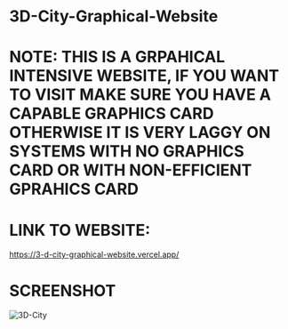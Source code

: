 # 3D-City-Graphical-Website

# NOTE: THIS IS A GRPAHICAL INTENSIVE WEBSITE, IF YOU WANT TO VISIT MAKE SURE YOU HAVE A CAPABLE GRAPHICS CARD OTHERWISE IT IS VERY LAGGY ON SYSTEMS WITH NO GRAPHICS CARD OR WITH NON-EFFICIENT GPRAHICS CARD

# LINK TO WEBSITE:
https://3-d-city-graphical-website.vercel.app/

# SCREENSHOT
![3D-City](https://github.com/Mitalicops/3D-City-Graphical-Website/assets/120451953/039f0861-304f-4e4f-9276-cf5793f37508)
